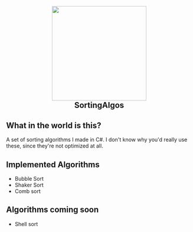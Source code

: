 <h2 align="center"><img src="https://upload.wikimedia.org/wikipedia/commons/thumb/4/4c/Shell_sorting_algorithm_color_bars.svg/2000px-Shell_sorting_algorithm_color_bars.svg.png" width="256px"><br><b>SortingAlgos</b></h2>

## What in the world is this?
A set of sorting algorithms I made in C#. I don't know why you'd really use these, since they're not optimized at all.

## Implemented Algorithms
- Bubble Sort
- Shaker Sort
- Comb sort

## Algorithms coming soon
- Shell sort
